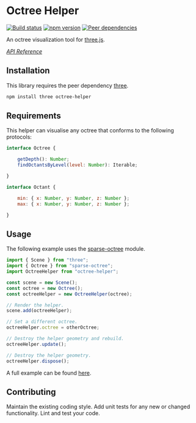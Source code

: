 # Octree Helper

[![Build status](https://travis-ci.org/vanruesc/octree-helper.svg?branch=master)](https://travis-ci.org/vanruesc/octree-helper) 
[![npm version](https://badge.fury.io/js/octree-helper.svg)](http://badge.fury.io/js/octree-helper) 
[![Peer dependencies](https://img.shields.io/david/peer/vanruesc/octree-helper.svg)](https://david-dm.org/vanruesc/octree-helper?type=peer)

An octree visualization tool for [three.js](https://threejs.org/).

*[API Reference](https://vanruesc.github.io/octree-helper)*


## Installation

This library requires the peer dependency [three](https://github.com/mrdoob/three.js/).

```sh
npm install three octree-helper
``` 


## Requirements

This helper can visualise any octree that conforms to the following protocols:

```javascript
interface Octree {

	getDepth(): Number;
	findOctantsByLevel(level: Number): Iterable;

}
```

```javascript
interface Octant {

	min: { x: Number, y: Number, z: Number };
	max: { x: Number, y: Number, z: Number };

}
```


## Usage

The following example uses the [sparse-octree](https://github.com/vanruesc/sparse-octree) module.

```javascript
import { Scene } from "three";
import { Octree } from "sparse-octree";
import OctreeHelper from "octree-helper";

const scene = new Scene();
const octree = new Octree();
const octreeHelper = new OctreeHelper(octree);

// Render the helper.
scene.add(octreeHelper);

// Set a different octree.
octreeHelper.octree = otherOctree;

// Destroy the helper geometry and rebuild.
octreeHelper.update();

// Destroy the helper geometry.
octreeHelper.dispose();
```

A full example can be found [here](https://vanruesc.github.io/sparse-octree/public/demo).


## Contributing

Maintain the existing coding style. Add unit tests for any new or changed functionality. Lint and test your code.
